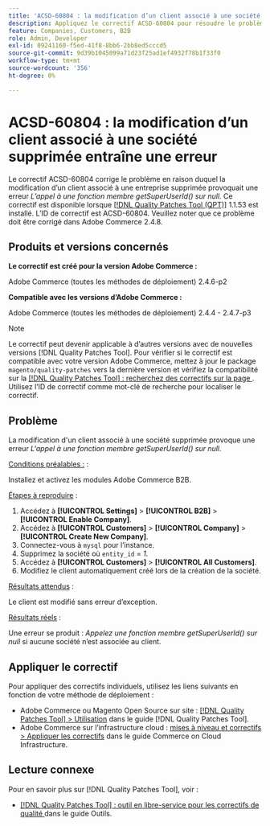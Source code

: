 ```yaml
---
title: 'ACSD-60804 : la modification d’un client associé à une société supprimée entraîne une erreur'
description: Appliquez le correctif ACSD-60804 pour résoudre le problème Adobe Commerce en raison duquel la modification d’un client associé à une entreprise supprimée entraîne une erreur *Appelez à une fonction membre getSuperUserId() sur null*.
feature: Companies, Customers, B2B
role: Admin, Developer
exl-id: 09241160-f5ed-41f8-8bb6-2bb8ed5cccd5
source-git-commit: 9d39b1045099a71d23f25ad1ef4932f78b1f33f0
workflow-type: tm+mt
source-wordcount: '356'
ht-degree: 0%

---
```


# ACSD-60804 : la modification d’un client associé à une société supprimée entraîne une erreur

Le correctif ACSD-60804 corrige le problème en raison duquel la modification d’un client associé à une entreprise supprimée provoquait une erreur *L’appel à une fonction membre getSuperUserId() sur null*. Ce correctif est disponible lorsque [[!DNL Quality Patches Tool (QPT)]](/help/tools/quality-patches-tool/quality-patches-tool-to-self-serve-quality-patches.md) 1.1.53 est installé. L’ID de correctif est ACSD-60804. Veuillez noter que ce problème doit être corrigé dans Adobe Commerce 2.4.8.

## Produits et versions concernés

**Le correctif est créé pour la version Adobe Commerce :**

Adobe Commerce (toutes les méthodes de déploiement) 2.4.6-p2

**Compatible avec les versions d’Adobe Commerce :**

Adobe Commerce (toutes les méthodes de déploiement) 2.4.4 - 2.4.7-p3

>[!NOTE]
>
>Le correctif peut devenir applicable à d’autres versions avec de nouvelles versions [!DNL Quality Patches Tool]. Pour vérifier si le correctif est compatible avec votre version Adobe Commerce, mettez à jour le package `magento/quality-patches` vers la dernière version et vérifiez la compatibilité sur la [[!DNL Quality Patches Tool] : recherchez des correctifs sur la page ](https://experienceleague.adobe.com/tools/commerce-quality-patches/index.html?lang=fr). Utilisez l’ID de correctif comme mot-clé de recherche pour localiser le correctif.

## Problème

La modification d&#39;un client associé à une société supprimée provoque une erreur *L&#39;appel à une fonction membre getSuperUserId() sur null*.

<u>Conditions préalables :</u> :

Installez et activez les modules Adobe Commerce B2B.

<u>Étapes à reproduire</u> :

1. Accédez à **[!UICONTROL Settings]** > **[!UICONTROL B2B]** > **[!UICONTROL Enable Company]**.
1. Accédez à **[!UICONTROL Customers]** > **[!UICONTROL Company]** > **[!UICONTROL Create New Company]**.
1. Connectez-vous à `mysql` pour l’instance.
1. Supprimez la société où `entity_id` = *1*.
1. Accédez à **[!UICONTROL Customers]** > **[!UICONTROL All Customers]**.
1. Modifiez le client automatiquement créé lors de la création de la société.

<u>Résultats attendus</u> :

Le client est modifié sans erreur d’exception.

<u>Résultats réels</u> :

Une erreur se produit : *Appelez une fonction membre getSuperUserId() sur null* si aucune société n’est associée au client.

## Appliquer le correctif

Pour appliquer des correctifs individuels, utilisez les liens suivants en fonction de votre méthode de déploiement :

* Adobe Commerce ou Magento Open Source sur site : [[!DNL Quality Patches Tool] > Utilisation](/help/tools/quality-patches-tool/usage.md) dans le guide [!DNL Quality Patches Tool].
* Adobe Commerce sur l’infrastructure cloud : [mises à niveau et correctifs > Appliquer les correctifs](https://experienceleague.adobe.com/docs/commerce-cloud-service/user-guide/develop/upgrade/apply-patches.html?lang=fr) dans le guide Commerce on Cloud Infrastructure.

## Lecture connexe

Pour en savoir plus sur [!DNL Quality Patches Tool], voir :

* [[!DNL Quality Patches Tool] : outil en libre-service pour les correctifs de qualité ](/help/tools/quality-patches-tool/quality-patches-tool-to-self-serve-quality-patches.md) dans le guide Outils.
